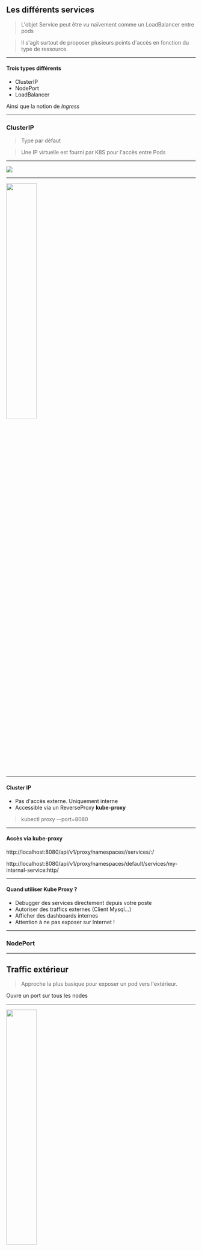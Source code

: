 ## Les différents services

> L'objet Service peut être vu naïvement comme un LoadBalancer entre pods

>Il s'agit surtout de proposer plusieurs points d'accès en fonction du type de ressource.


--------


#### Trois types différents

- ClusterIP
- NodePort
- LoadBalancer

Ainsi que la notion de *Ingress*



--------


### ClusterIP

> Type par défaut

> Une IP virtuelle est fourni par K8S pour l'accès entre Pods


--------



<img src="Slides/Img/Services/clusterIp.yaml.png" />



--------


<img src="Slides/Img/Services/clusterIp.png" width="40%" />



--------


#### Cluster IP

- Pas d'accès externe. Uniquement interne
- Accessible via un ReverseProxy **kube-proxy**

> kubectl proxy --port=8080



--------


#### Accès via kube-proxy

<p>
 http://localhost:8080/api/v1/proxy/namespaces/<NAMESPACE>/services/<SERVICE-NAME>:<PORT-NAME>/
<p/>

<p>
 http://localhost:8080/api/v1/proxy/namespaces/default/services/my-internal-service:http/
</p>


--------


#### Quand utiliser Kube Proxy ?


- Debugger des services directement depuis votre poste
- Autoriser des traffics externes (Client Mysql...)
- Afficher des dashboards internes
- Attention à ne pas exposer sur Internet !


--------


### NodePort


--------


## Traffic extérieur


> Approche la plus basique pour exposer un pod vers l'extérieur.

Ouvre un port sur tous les nodes


--------



<img src="Slides/Img/Services/nodeport.png" width="40%" />



--------



<img src="Slides/Img/Services/nodeport.yaml.png" />



--------


#### Champ spécifique

- **nodePort** est optionnel
- Il permet de choisir le port à exposer
- Il est conseillé de laisser K8S le fixer lui-même


--------


#### Inconvénients de NodePort

- Seulement un accès d'un service pour un port donné
- Plage restreinte de 30000 à 32767
- Si les IPs de vos nodes changent, vous devez gérer ceci en amont 


--------


#### Cas d'usage de NodePort

> Usage possible mais peu recommandé en production

- Utile pour des demos
- Potentiellement utilisable avec un ReverseProxy type Traefik


--------

### LoadBalancer


--------

<img src="Slides/Img/Services/loadbalancer.png" width="40%" />


--------


#### Cas d'usage de LoadBalancer

> Exposer directement un service sur Internet

- Tout le traffic sera redirigé vers le service
- Pas de filtering, routing...
- Tout type de traffic est routé : HTTP, gRPC, UDP, WebSocket...
- S'utilise avec les Cloud providers

--------


#### Inconvénients de LoadBalancer

> Le coût sur le Cloud Public

- Chaque service va exposer un Load Balancer avec sa propre IP
- https://cloud.google.com/compute/docs/load-balancing/network/.


--------

#### Service avec Selecteur

- Il permet de renvoyer le trafic vers un ensemble de pods présents dans le même namespace.
- L’identification des pods vers lesquels diriger le trafic est basée sur des labels et des sélecteurs.

~~~
apiVersion: v1
kind: Service
metadata:
  name: nginx
spec:
  type: NodePort
  selector:
    app: nginx
    version: red
  ports:
    - port: 80
    targetPort: 80
~~~


--------


#### Service sans Selecteur

Il permet de renvoyer le trafic vers des pods présents dans un autre namespace ou vers des services extérieurs au cluster K8S.

~~~
apiVersion: v1
kind: Service
metadata:
  name: ws-external
spec:  
  ports:
    - port: 80
    targetPort: 80
---
apiVersion: v1
kind: Endpoints
metadata:
  name: ws-external
subsets:
  addresses:
    - ip: xxx.xxx.xxx.xxx
    ports:
      - port: 80   
~~~


--------


#### Service Headless

- Un service headless consiste à désactiver le clusterIP.
- La résolution DNS interne renverra l’adresse IP de chaque pod.
- Ce type de service est principalement utilisé pour demander au serveur DNS interne de Kubernetes de renvoyer l’adresse IP des pods à la place d’une IP de loadbalancer.

~~~
apiVersion: v1
kind: Service
metadata:
  name: pgpool
spec:  
  ports:
    - name: pg
      port: 1234
    ClusterIP: None
    selector:
      app: pgpool
~~~


--------


### Ingress

#### PAS UN SERVICE MAIS...


--------


<img src="Slides/Img/Services/ingress-wall.png" width="60%" />


--------


<img src="Slides/Img/Services/ingress.png" width="70%" />



--------


> SMART ROUTER

- Il gère les entrypoints pour votre cluster
- Il existe de nombreux Ingress Controller
- Par défaut GKE démarrera un HTPP(s) Load Balancer


--------


<img src="Slides/Img/Services/ingress.yaml.png" width="80%" />



--------


#### Cas d'usage de Ingress

> Le plus puissant mais le plus compliqué

- Volonté d'exposer différents services sous la même IP
- Nécessité d'utiliser le même protocole L7 (typiquement HTTP)
- Ne payer qu'un seul LoadBalancer sur GKE tout en profitant avec Nginx de SSL, Auth, Routing...
- Peut devenir un point de contention // LoadBalancer en option précédente.


--------


### EXERCICE SERVICES


--------



### DEMO

<p>
  https://github.com/sozu-proxy/sozu-demo/tree/master/kubernetes-using-tube-cheese
</p>
